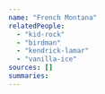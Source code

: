 ```yaml
---
name: "French Montana"
relatedPeople:
  - "kid-rock"
  - "birdman"
  - "kendrick-lamar"
  - "vanilla-ice"
sources: []
summaries:
---
```


